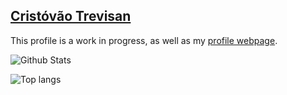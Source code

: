 ## [Cristóvão Trevisan](https://cristovao-trevisan.github.io/)
This profile is a work in progress, as well as my [profile webpage](https://cristovao-trevisan.github.io/).


![Github Stats](https://github-readme-stats.vercel.app/api?username=cristovao-trevisan&show_icons=true&theme=dracula&count_private=true)

![Top langs](https://github-readme-stats.vercel.app/api/top-langs/?username=cristovao-trevisan&layout=compact&count_private=true)
